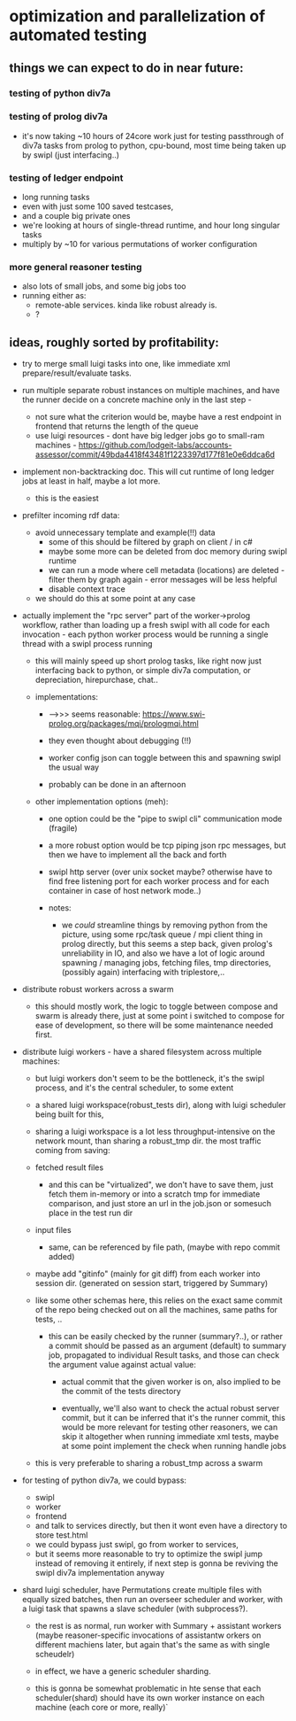 optimization and parallelization of automated testing
=====


## things we can expect to do in near future:

### testing of python div7a

### testing of prolog div7a
- it's now taking ~10 hours of 24core work just for testing passthrough of div7a tasks from prolog to python, cpu-bound, most time being taken up by swipl (just interfacing..)

### testing of ledger endpoint
- long running tasks
- even with just some 100 saved testcases,
- and a couple big private ones
- we're looking at hours of single-thread runtime, and hour long singular tasks
- multiply by ~10 for various permutations of worker configuration

### more general reasoner testing
- also lots of small jobs, and some big jobs too
- running either as:
    - remote-able services. kinda like robust already is.
    - ?






## ideas, roughly sorted by profitability:




* try to merge small luigi tasks into one, like immediate xml prepare/result/evaluate tasks.




* run multiple separate robust instances on multiple machines, and have the runner decide on a concrete machine only in the last step -
    - not sure what the criterion would be, maybe have a rest endpoint in frontend that returns the length of the queue
    - use luigi resources - dont have big ledger jobs go to small-ram machines - https://github.com/lodgeit-labs/accounts-assessor/commit/49bda4418f43481f1223397d177f81e0e6ddca6d




* implement non-backtracking doc. This will cut runtime of long ledger jobs at least in half, maybe a lot more.
    - this is the easiest




* prefilter incoming rdf data:
  * avoid unnecessary template and example(!!) data
    * some of this should be filtered by graph on client / in c#
    * maybe some more can be deleted from doc memory during swipl runtime
    - we can run a mode where cell metadata (locations) are deleted - filter them by graph again - error messages will be less helpful
    - disable context trace
  * we should do this at some point at any case





* actually implement the "rpc server" part of the worker->prolog workflow, rather than loading up a fresh swipl with all code for each invocation - each python worker process would be running a single thread with a swipl process running

  - this will mainly speed up short prolog tasks, like right now just interfacing back to python, or simple div7a computation, or depreciation, hirepurchase, chat..

  - implementations:

    - -->>> seems reasonable: https://www.swi-prolog.org/packages/mqi/prologmqi.html
    - they even thought about debugging (!!)
    - worker config json can toggle between this and spawning swipl the usual way

    - probably can be done in an afternoon

  - other implementation options (meh):
    - one option could be the "pipe to swipl cli" communication mode (fragile)

    - a more robust option would be tcp piping json rpc messages, but then we have to implement all the back and forth

    - swipl http server (over unix socket maybe? otherwise have to find free listening port for each worker process and for each container in case of host network mode..)

    - notes:
        - we *could* streamline things by removing python from the picture, using some rpc/task queue / mpi client thing in prolog directly,
          but this seems a step back, given prolog's unreliability in IO, and also we have a lot of logic around spawning / managing jobs, fetching files, tmp directories, (possibly again) interfacing with triplestore,..






* distribute robust workers across a swarm
    - this should mostly work, the logic to toggle between compose and swarm is already there, just at some point i switched to compose for ease of development, so there will be some maintenance needed first.






* distribute luigi workers - have a shared filesystem across multiple machines:
    - but luigi workers don't seem to be the bottleneck, it's the swipl process, and it's the central scheduler, to some extent

    - a shared luigi workspace(robust_tests dir), along with luigi scheduler being built for this,
    - sharing a luigi workspace is a lot less throughput-intensive on the network mount, than sharing a robust_tmp dir.
      the most traffic coming from saving:

    - fetched result files
        - and this can be "virtualized", we don't have to save them, just fetch them in-memory or into a scratch tmp for immediate comparison, and just store an url in the job.json or somesuch place in the test run dir
    - input files
        - same, can be referenced by file path, (maybe with repo commit added)

    - maybe add "gitinfo" (mainly for git diff) from each worker into session dir. (generated on session start, triggered by Summary)

    - like some other schemas here, this relies on the exact same commit of the repo being checked out on all the machines, same paths for tests, ..

      - this can be easily checked by the runner (summary?..), or rather a commit should be passed as an argument (default) to summary job, propagated to individual Result tasks, and those can check the argument value against actual value:

        - actual commit that the given worker is on, also implied to be the commit of the tests directory
        
        - eventually, we'll also want to check the actual robust server commit, but it can be inferred that it's the runner commit, this would be more relevant for testing other reasoners, we can skip it altogether when running immediate xml tests, maybe at some point implement the check when running handle jobs 
   
     * this is very preferable to sharing a robust_tmp across a swarm





* for testing of python div7a, we could bypass:
  * swipl
  * worker
  * frontend
  - and talk to services directly, but then it wont even have a directory to store test.html
  - we could bypass just swipl, go from worker to services,
  - but it seems more reasonable to try to optimize the swipl jump instead of removing it entirely, if next step is gonna be reviving the swipl div7a implementation anyway





* shard luigi scheduler, have Permutations create multiple files with equally sized batches,
  then run an overseer scheduler and worker, with a luigi task that spawns a slave scheduler (with subprocess?).

  * the rest is as normal, run worker with Summary + assistant workers (maybe reasoner-specific invocations of assistantw orkers on different machiens later, but again that's the same as with single scheudelr)

  * in effect, we have a generic scheduler sharding.

  * this is gonna be somewhat problematic in hte sense that each scheduler(shard) should have its own worker instance on each machine (each core or more, really)`


  
